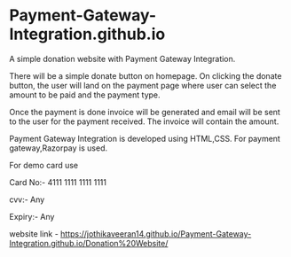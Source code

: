 # Payment-Gateway-Integration.github.io

A simple donation website with Payment Gateway Integration.

There will be a simple donate button on homepage. On clicking the donate button, the user will land on the payment page where user can select the amount to be paid and the payment type.

Once the payment is done invoice will be generated and email will be sent to the user for the payment received. The invoice will contain the amount.

Payment Gateway Integration is developed using HTML,CSS. For payment gateway,Razorpay is used.

For demo card use

Card No:- 4111 1111 1111 1111

cvv:- Any

Expiry:- Any

website link - https://jothikaveeran14.github.io/Payment-Gateway-Integration.github.io/Donation%20Website/
